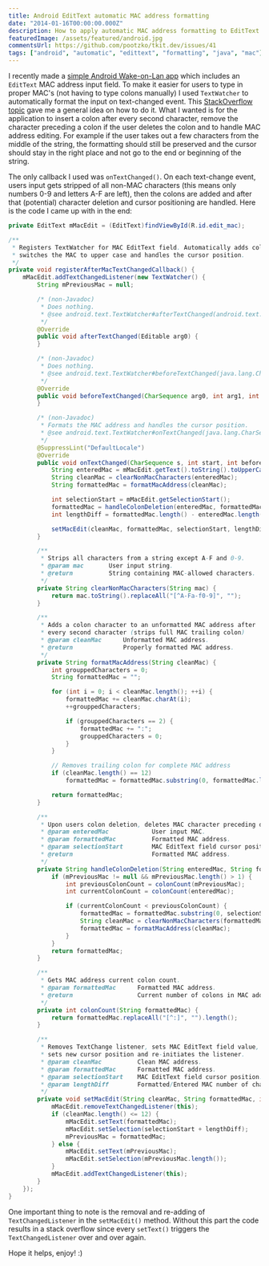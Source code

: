 ```yaml
---
title: Android EditText automatic MAC address formatting
date: "2014-01-16T00:00:00.000Z"
description: How to apply automatic MAC address formatting to EditText and prevent invalid input?
featuredImage: /assets/featured/android.jpg
commentsUrl: https://github.com/pootzko/tkit.dev/issues/41
tags: ["android", "automatic", "edittext", "formatting", "java", "mac"]
---
```


I recently made a [simple Android Wake-on-Lan app](http://cmikavac.net/2014/01/16/automatic-wake-on-lan-android/) which includes an `EditText` MAC address input field. To make it easier for users to type in proper MAC's (not having to type colons manually) I used `TextWatcher` to automatically format the input on text-changed event. This [StackOverflow topic](http://stackoverflow.com/questions/5947674/custom-format-edit-text-input-android) gave me a general idea on how to do it. What I wanted is for the application to insert a colon after every second character, remove the character preceding a colon if the user deletes the colon and to handle MAC address editing. For example if the user takes out a few characters from the middle of the string, the formatting should still be preserved and the cursor should stay in the right place and not go to the end or beginning of the string.

The only callback I used was `onTextChanged()`. On each text-change event, users input gets stripped of all non-MAC characters (this means only numbers 0-9 and letters A-F are left), then the colons are added and after that (potential) character deletion and cursor positioning are handled. Here is the code I came up with in the end:

```java
private EditText mMacEdit = (EditText)findViewById(R.id.edit_mac);

/**
 * Registers TextWatcher for MAC EditText field. Automatically adds colons,
 * switches the MAC to upper case and handles the cursor position.
 */
private void registerAfterMacTextChangedCallback() {
    mMacEdit.addTextChangedListener(new TextWatcher() {
        String mPreviousMac = null;

        /* (non-Javadoc)
         * Does nothing.
         * @see android.text.TextWatcher#afterTextChanged(android.text.Editable)
         */
        @Override
        public void afterTextChanged(Editable arg0) {
        }

        /* (non-Javadoc)
         * Does nothing.
         * @see android.text.TextWatcher#beforeTextChanged(java.lang.CharSequence, int, int, int)
         */
        @Override
        public void beforeTextChanged(CharSequence arg0, int arg1, int arg2, int arg3) {
        }

        /* (non-Javadoc)
         * Formats the MAC address and handles the cursor position.
         * @see android.text.TextWatcher#onTextChanged(java.lang.CharSequence, int, int, int)
         */
        @SuppressLint("DefaultLocale")
        @Override
        public void onTextChanged(CharSequence s, int start, int before, int count) {
            String enteredMac = mMacEdit.getText().toString().toUpperCase();
            String cleanMac = clearNonMacCharacters(enteredMac);
            String formattedMac = formatMacAddress(cleanMac);

            int selectionStart = mMacEdit.getSelectionStart();
            formattedMac = handleColonDeletion(enteredMac, formattedMac, selectionStart);
            int lengthDiff = formattedMac.length() - enteredMac.length();

            setMacEdit(cleanMac, formattedMac, selectionStart, lengthDiff);
        }

        /**
         * Strips all characters from a string except A-F and 0-9.
         * @param mac       User input string.
         * @return          String containing MAC-allowed characters.
         */
        private String clearNonMacCharacters(String mac) {
            return mac.toString().replaceAll("[^A-Fa-f0-9]", "");
        }

        /**
         * Adds a colon character to an unformatted MAC address after
         * every second character (strips full MAC trailing colon)
         * @param cleanMac      Unformatted MAC address.
         * @return              Properly formatted MAC address.
         */
        private String formatMacAddress(String cleanMac) {
            int grouppedCharacters = 0;
            String formattedMac = "";

            for (int i = 0; i < cleanMac.length(); ++i) {
                formattedMac += cleanMac.charAt(i);
                ++grouppedCharacters;

                if (grouppedCharacters == 2) {
                    formattedMac += ":";
                    grouppedCharacters = 0;
                }
            }

            // Removes trailing colon for complete MAC address
            if (cleanMac.length() == 12)
                formattedMac = formattedMac.substring(0, formattedMac.length() - 1);

            return formattedMac;
        }

        /**
         * Upon users colon deletion, deletes MAC character preceding deleted colon as well.
         * @param enteredMac            User input MAC.
         * @param formattedMac          Formatted MAC address.
         * @param selectionStart        MAC EditText field cursor position.
         * @return                      Formatted MAC address.
         */
        private String handleColonDeletion(String enteredMac, String formattedMac, int selectionStart) {
            if (mPreviousMac != null && mPreviousMac.length() > 1) {
                int previousColonCount = colonCount(mPreviousMac);
                int currentColonCount = colonCount(enteredMac);

                if (currentColonCount < previousColonCount) {
                    formattedMac = formattedMac.substring(0, selectionStart - 1) + formattedMac.substring(selectionStart);
                    String cleanMac = clearNonMacCharacters(formattedMac);
                    formattedMac = formatMacAddress(cleanMac);
                }
            }
            return formattedMac;
        }

        /**
         * Gets MAC address current colon count.
         * @param formattedMac      Formatted MAC address.
         * @return                  Current number of colons in MAC address.
         */
        private int colonCount(String formattedMac) {
            return formattedMac.replaceAll("[^:]", "").length();
        }

        /**
         * Removes TextChange listener, sets MAC EditText field value,
         * sets new cursor position and re-initiates the listener.
         * @param cleanMac          Clean MAC address.
         * @param formattedMac      Formatted MAC address.
         * @param selectionStart    MAC EditText field cursor position.
         * @param lengthDiff        Formatted/Entered MAC number of characters difference.
         */
        private void setMacEdit(String cleanMac, String formattedMac, int selectionStart, int lengthDiff) {
            mMacEdit.removeTextChangedListener(this);
            if (cleanMac.length() <= 12) {
                mMacEdit.setText(formattedMac);
                mMacEdit.setSelection(selectionStart + lengthDiff);
                mPreviousMac = formattedMac;
            } else {
                mMacEdit.setText(mPreviousMac);
                mMacEdit.setSelection(mPreviousMac.length());
            }
            mMacEdit.addTextChangedListener(this);
        }
    });
}
```

One important thing to note is the removal and re-adding of `TextChangedListener` in the `setMacEdit()` method. Without this part the code results in a stack overflow since every `setText()` triggers the `TextChangedListener` over and over again.

Hope it helps, enjoy! :)